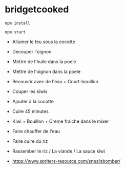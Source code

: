 # bridgetcooked

```
npm install

npm start
```

- Allumer le feu sous la cocotte
- Decouper l'oignon
- Mettre de l'huile dans la poele
- Mettre de l'oignon dans la poele
- Recouvrir avec de l'eau + Court-bouillon

- Couper les kiwis
- Ajouter à la cocotte

- Cuire 45 minutes

- Kiwi + Bouillon + Creme fraiche dans le mixer

- Faire chauffer de l'eau
- Faire cuire du riz

- Rassember le riz / La viande / La sauce kiwi


- https://www.spriters-resource.com/snes/sbomber/